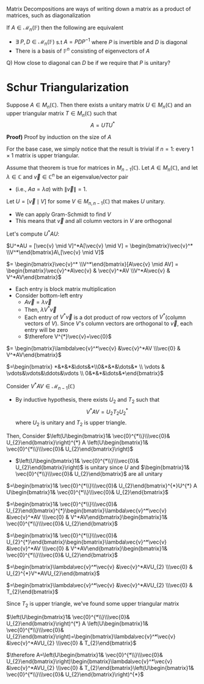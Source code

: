 Matrix Decompositions are ways of writing down a matrix as a product of matrices, such as diagonalization

If $A\in \mathcal{M}_{n}(\mathbb{F})$ then the following are equivalent
- $\exists \text{ }P,D\in \mathcal{M}_{n}(\mathbb{F})$ s.t $A=PDP^{-1}$ where $P$ is invertible and $D$ is diagonal
- There is a basis of $\mathbb{F}^{n}$ consisting of eigenvectors of $A$

Q) How close to diagonal can $D$ be if we require that $P$ is unitary?

# Schur Triangularization
Suppose $A \in M_n(\mathbb{C})$. Then there exists a unitary matrix $U \in M_n(\mathbb{C})$ and an upper triangular matrix $T \in M_n(\mathbb{C})$ such that  
$$A = U T U^*$$

**Proof)** 
Proof by induction on the size of $A$

For the base case, we simply notice that the result is trivial if $n = 1$: every $1 \times 1$ matrix is upper triangular.

Assume that theorem is true for matrices in $M_{n-1}(\mathbb{C})$. 
Let $A \in M_n(\mathbb{C})$, and let $\lambda \in \mathbb{C}$ and $\vec{v} \in \mathbb{C}^n$ be an eigenvalue/vector pair 
- (i.e., $Aa = \lambda a$) with $\|\vec{v}\| = 1$.

Let $U = [\vec{v} \mid V]$ for some $V \in M_{n,n-1}(\mathbb{C})$ that makes $U$ unitary.
- We can apply Gram-Schmidt to find $V$
- This means that $\vec{v}$ and all column vectors in $V$ are orthogonal

Let's compute $U^*AU$:

$U^*AU = [\vec{v} \mid V]^*A[\vec{v} \mid V] = \begin{bmatrix}\vec{v}^* \\V^*\end{bmatrix}A\,[\vec{v} \mid V]$

$= \begin{bmatrix}\vec{v}^* \\V^*\end{bmatrix}[A\vec{v} \mid AV] = \begin{bmatrix}\vec{v}^*A\vec{v} & \vec{v}^*AV \\V^*A\vec{v} & V^*AV\end{bmatrix}$
- Each entry is block matrix multiplication
- Consider bottom-left entry
	- $A\vec{v} = \lambda \vec{v}$
	- Then, $\lambda V^{*}\vec{v}$
	- Each entry of $V^{*}\vec{v}$ is a dot product of row vectors of $V^{*}$(column vectors of $V$). Since $V$'s column vectors are orthogonal to $\vec{v}$, each entry will be zero
	- $\therefore V^{*}\vec{v}=\vec{0}$

$= \begin{bmatrix}\lambda\vec{v}^*\vec{v} &\vec{v}^*AV \\\vec{0} & V^*AV\end{bmatrix}$

$=\begin{bmatrix} *&*&*&\dots&*\\0&*&*&\dots&* \\ \vdots & \vdots&\vdots&\ddots&\vdots \\ 0&*&*&\dots&*\end{bmatrix}$

Consider $V^{*}AV\in \mathcal{M}_{n-1}(\mathbb{C})$
- By inductive hypothesis, there exists $U_{2}$ and $T_{2}$ such that
$$V^{*}AV=U_{2}T_{2}U_{2}^{*}$$
where $U_{2}$ is unitary and $T_{2}$ is upper triangle.

Then, Consider $\left(U\begin{bmatrix}1& \vec{0}^{*\\}\\\vec{0}& U_{2}\end{bmatrix}\right)^{*} A \left(U\begin{bmatrix}1& \vec{0}^{*\\}\\\vec{0}& U_{2}\end{bmatrix}\right)$
- $\left(U\begin{bmatrix}1& \vec{0}^{*\\}\\\vec{0}& U_{2}\end{bmatrix}\right)$ is unitary since $U$ and $\begin{bmatrix}1& \vec{0}^{*\\}\\\vec{0}& U_{2}\end{bmatrix}$ are all unitary

$=\begin{bmatrix}1& \vec{0}^{*\\}\\\vec{0}& U_{2}\end{bmatrix}^{*}U^{*} A U\begin{bmatrix}1& \vec{0}^{*\\}\\\vec{0}& U_{2}\end{bmatrix}$

$=\begin{bmatrix}1& \vec{0}^{*\\}\\\vec{0}& U_{2}\end{bmatrix}^{*}\begin{bmatrix}\lambda\vec{v}^*\vec{v} &\vec{v}^*AV \\\vec{0} & V^*AV\end{bmatrix}\begin{bmatrix}1& \vec{0}^{*\\}\\\vec{0}& U_{2}\end{bmatrix}$

$=\begin{bmatrix}1& \vec{0}^{*\\}\\\vec{0}& U_{2}^{*}\end{bmatrix}\begin{bmatrix}\lambda\vec{v}^*\vec{v} &\vec{v}^*AV \\\vec{0} & V^*AV\end{bmatrix}\begin{bmatrix}1& \vec{0}^{*\\}\\\vec{0}& U_{2}\end{bmatrix}$

$=\begin{bmatrix}\lambda\vec{v}^*\vec{v} &\vec{v}^*AVU_{2} \\\vec{0} & U_{2}^{*}V^*AVU_{2}\end{bmatrix}$

$=\begin{bmatrix}\lambda\vec{v}^*\vec{v} &\vec{v}^*AVU_{2} \\\vec{0} & T_{2}\end{bmatrix}$

Since $T_{2}$ is upper triangle, we've found some upper triangular matrix

$\left(U\begin{bmatrix}1& \vec{0}^{*\\}\\\vec{0}& U_{2}\end{bmatrix}\right)^{*} A \left(U\begin{bmatrix}1& \vec{0}^{*\\}\\\vec{0}& U_{2}\end{bmatrix}\right)=\begin{bmatrix}\lambda\vec{v}^*\vec{v} &\vec{v}^*AVU_{2} \\\vec{0} & T_{2}\end{bmatrix}$

$\therefore A=\left(U\begin{bmatrix}1& \vec{0}^{*\\}\\\vec{0}& U_{2}\end{bmatrix}\right)\begin{bmatrix}\lambda\vec{v}^*\vec{v} &\vec{v}^*AVU_{2} \\\vec{0} & T_{2}\end{bmatrix}\left(U\begin{bmatrix}1& \vec{0}^{*\\}\\\vec{0}& U_{2}\end{bmatrix}\right)^{*}$

## 